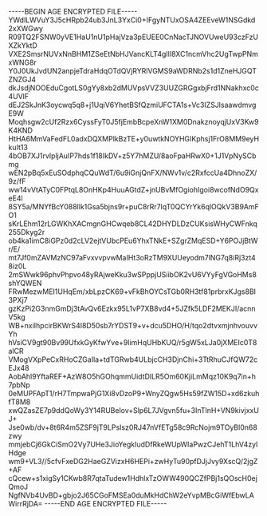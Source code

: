 -----BEGIN AGE ENCRYPTED FILE-----
YWdlLWVuY3J5cHRpb24ub3JnL3YxCi0+IFgyNTUxOSA4ZEEveW1NSGdkd2xXWGwy
R09TQ2FSNW0yVE1HaU1nU1pHajVza3pEUEE0CnNacTJNOVUweU93czFzUXZkYktD
VXE2SmsrNUVxNnBHM1ZSeEtNbHJVancKLT4gIlI8XC1ncmVhc2UgTwpPNmxWNG8r
Y0J0UkJvdUN2anpjeTdraHdqOTdQVjRYRlVGMS9aWDRNb2s1d1ZneHJGQTZNZGJ4
dkJsdjNOOEduCgotLS0gYy8xb2dMUVpsVVZ3UUZGRGgxbjFrd1NNakhxc0c4UVlF
dEJ2SkJnK3oycwq5q8+j1UqiV6YhetBSfQzmiUFCTA1s+Vc3IZSJlsaawdmvgE9W
Moqhsgw2cUf2Rzx6CyssFyT0J5fjEmbBcpeXnW1XM0DnakznoyqjUxV3Kw9K4KND
HtHA6MmVaFedFL0adxDQXMPlkBzTE+y0uwtkNOYHGIKphsj1FrO8MM9eyHkuIt13
4bOB7XJ1rvIpljAuIP7hds1f18IkDV+z5Y7hMZU/8aoFpaHRwX0+1J1VpNySCbmg
wEN2pBq5xEuSOdphqCQuWdT/6u9iGnjQnFX/NWv1v/c2RxfccUa4DhnoZX/9z/fF
ww14vVtATyC0FPtqL8OnHKp4HuuAGtdZ+jnUBvMfOgiohIgoi8wcofNdO9QxeE4l
8SY5a/MNYfBcY088llk1Gsa5bjns9r+puC8rRr7lqT0QCYrYk6qlOQkV3B9AmFO1
sKrLEhm12rLGWKhXACmgnGHCwqeb8CL42DHYDLDzCUKsisWHyCWFnkq255Dkyg2r
ob4ka1imC8iGPz0d2cLV2ejtVUbcPEu6YhxTNkE+SZgrZMqESD+Y6POJjBtWr/E/
mt7Jf0mZAVMzNC97aFvxvvpvwMaIHt3oRzTM9XUUeyodm7lNG7q8iRj3zt48iz0L
2mSWwk96phvPhpvo48yRAjweKku3wSPppjUSiibOK2vU6VYyFgVGoHMs8shYQWEN
FRwMezwMEI1UHqEm/xbLpzCK69+vFkBhOYCsTGb0RH3tf81prbrxKJgs8Bl3PXj7
gzKzPi2G3nmGmDj3tAvQv6Ezkx95L1vP7XB8vd4+5JZfk5LDF2MEKJI/acnnV5kg
WB+nxiIhpcirBKWrS4I8D50sb7rYDST9+v+dcu5DHO/H/tqo2dtvxmjnhvouvvYh
hVsiCV9gt90Bv99UfxkGyKfwYve+9limHqUHbKUQ/r5gW5xLJa0jXMEIc0T8alCR
VMogVXpPeCxRHoCZGaIla+tdTGRwb4ULbjcCH3DjnChi+3TtRhuCJfQW72cEJx48
AobAhl9YftaREF+AzW8O5hGOhqmmUidtDlLR5Om60KjiLmMqz10K9q7in+h7pbNp
0eMUPFApT1/rH7TmpwaPjG1Xi8vDzoP9+WnyZQgw5Hs59fZW15D+xd6zkuhfT8M8
xwQZasZE7p9ddQoWy3Y14RUBelov+Slp6L7JVgvn5fu+3InTlnH+VN9kivjxxUJ+
Jse0wb/dv+8t6R4m5ZSF9jT9LPsIsz0RJ47nVfETg58c9RcNojm9TOyBl0n68zwy
mmjebCj6GkCiSmO2Vy7UHe3JioYegkIudDfRkeWUpWIaPwzCJehT1LhV4zylHdge
wm9+VL3//5cfvFxeDG2HaeGZVizxH6HEPi+zwHyTu90pfDJjJvy9XscQ/2jgZ+AF
cQcew+s1xigSy1CKwb8R7qtaTudew1HdhlxTzOWW490QCZfPBj1sQOscH0ejQmoJ
NgfNVb4UvBD+gbjo2J65CGoFMSEa0duMkHdChW2eYvpMBcGiWfEbwLAWirrRjDA=
-----END AGE ENCRYPTED FILE-----
